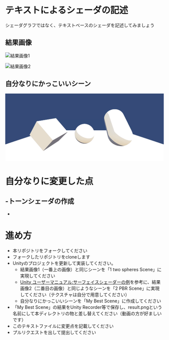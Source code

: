 # テキストによるシェーダの記述
シェーダグラフではなく、テキストベースのシェーダを記述してみましょう

## 結果画像
![結果画像1](result1.png)

![結果画像2](result2.png)

## 自分なりにかっこいいシーン
![結果画像](result.png)

# 自分なりに変更した点
-トーンシェーダの作成
-
-


# 進め方

- 本リポジトリをフォークしてください
- フォークしたリポジトリをcloneします
- Unityのプロジェクトを更新して実装してください。
  - 結果画像1（一番上の画像）と同じシーンを「1 two spheres Scene」に実現してください
  - [Unity ユーザーマニュアル:サーフェイスシェーダーの例](https://docs.unity3d.com/ja/current/Manual/SL-SurfaceShaderExamples.html)を参考に、結果画像2（二番目の画像）と同じようなシーンを「2 PBR Scene」に実現してください（テクスチャは自分で用意してください）
  - 自分なりにかっこいいシーンを「My Best Scene」に作成してください
- 「My Best Scene」の結果をUnity Recorder等で保存し、result.pngという名前にして本ディレクトリの物と差し替えてください（動画の方が好ましいです）
- このテキストファイルに変更点を記載してください
- プルリクエストを出して提出してください
